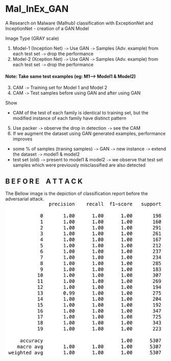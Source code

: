 # Mal_InEx_GAN
 A Research on Malware (Malhub) classification with ExceptionNet and InceptionNet - creation of a GAN Model  

Image Type (GRAY scale)

1. Model-1 (Inception Net) `->` Use GAN `->` Samples (Adv. example) from each test set `->` drop the performance
2. Model-2 (Xception Net)  `->` Use GAN `->` Samples (Adv. example) from each test set `->` drop the performance

#### Note: Take same test examples (eg: M1--> Model1 & Model2) </br>

3. CAM `->` Training set for Model 1 and Model 2 </br>
4. CAM `->` Test samples before using GAN and after using GAN

Show
* CAM of the test of each family is identical to training set, but the modified instance of each family have distinct pattern

5. Use packer `->` observe the drop in detection `->` see the CAM
6. If we augment the dataset using GAN generated examples, performance improves </br>
* some % of samples (traning samples) `->` GAN `->` new instance `->` extend the dataset `->` model1 & model2 </br>
* test set (old) `->` present to model1 & model2 `->` we observe that test set samples which were previously misclassified are also detected

## B E F O R E  &ensp; A T T A C K

The Bellow image is the depiction of classification report before the adversarial attack. <br/>
<img src="CR_BeforeAttack.png" alt="ClassificationReport" width="512">

